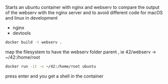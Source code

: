 Starts an ubuntu container with nginx and webserv
to compare the output of the webserv with the nginx server
and to avoid different code for macOS and linux in development
   - nginx
   - devtools 

```bash
docker build -t webserv .
```
map the filesystem to have the webserv folder parent , ie 42/webserv -> ~/42:/home/root
```bash
docker run -it -v ~/42:/home/root ubuntu
```
press enter and you get a shell in the container

